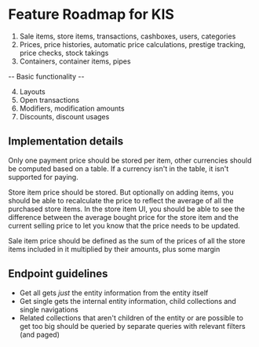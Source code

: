 # Feature Roadmap for KIS

1. Sale items, store items, transactions, cashboxes, users, categories
2. Prices, price histories, automatic price calculations, prestige tracking, price checks, stock
   takings
3. Containers, container items, pipes

-- Basic functionality --

4. Layouts
5. Open transactions
6. Modifiers, modification amounts
7. Discounts, discount usages

## Implementation details

Only one payment price should be stored per item, other currencies should be computed based on a
table. If a currency isn't in the table, it isn't supported for paying.

Store item price should be stored. But optionally on adding items, you should be able to recalculate
the price to reflect the average of all the purchased store items. In the store item UI, you should
be able to see the difference between the average bought price for the store item and the current
selling price to let you know that the price needs to be updated.

Sale item price should be defined as the sum of the prices of all the store items included in it
multiplied by their amounts, plus some margin

## Endpoint guidelines

- Get all gets _just_ the entity information from the entity itself
- Get single gets the internal entity information, child collections and single navigations
- Related collections that aren't children of the entity or are possible to get too big
  should be queried by separate queries with relevant filters (and paged)
